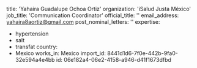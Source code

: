 title: 'Yahaira Guadalupe Ochoa Ortiz'
organization: 'iSalud Justa México'
job_title: 'Communication Coordinator'
official_title: ''
email_address: yahaira8aortiz@gmail.com
post_nominal_letters: ''
expertise:
  - hypertension
  - salt
  - transfat
country:
  - Mexico
works_in: Mexico
import_id: 8441d1d6-7f0e-442b-9fa0-32e594a4e4bb
id: 06e182a4-06e2-4158-a946-d41f1673dfbd
